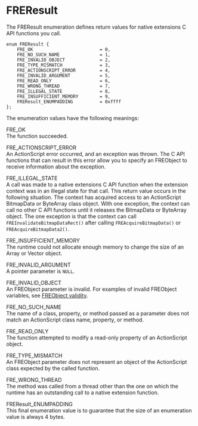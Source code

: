 # FREResult

The FREResult enumeration defines return values for native extensions C API
functions you call.

    enum FREResult {
        FRE_OK                         = 0,
        FRE_NO_SUCH_NAME               = 1,
        FRE_INVALID_OBJECT             = 2,
        FRE_TYPE_MISMATCH              = 3,
        FRE_ACTIONSCRIPT_ERROR         = 4,
        FRE_INVALID_ARGUMENT           = 5,
        FRE_READ_ONLY                  = 6,
        FRE_WRONG_THREAD               = 7,
        FRE_ILLEGAL_STATE              = 8,
        FRE_INSUFFICIENT_MEMORY        = 9,
        FREResult_ENUMPADDING          = 0xffff
    };

The enumeration values have the following meanings:

FRE_OK  
The function succeeded.

FRE_ACTIONSCRIPT_ERROR  
An ActionScript error occurred, and an exception was thrown. The C API functions
that can result in this error allow you to specify an FREObject to receive
information about the exception.

FRE_ILLEGAL_STATE  
A call was made to a native extensions C API function when the extension context
was in an illegal state for that call. This return value occurs in the following
situation. The context has acquired access to an ActionScript BitmapData or
ByteArray class object. With one exception, the context can call no other C API
functions until it releases the BitmapData or ByteArray object. The one
exception is that the context can call `FREInvalidateBitmapDataRect()` after
calling `FREAcquireBitmapData()` or `FREAcquireBitmapData2()`.

FRE_INSUFFICIENT_MEMORY  
The runtime could not allocate enough memory to change the size of an Array or
Vector object.

FRE_INVALID_ARGUMENT  
A pointer parameter is `NULL`.

FRE_INVALID_OBJECT  
An FREObject parameter is invalid. For examples of invalid FREObject variables,
see
[FREObject validity](../../coding-the-native-side-with-c/the-freobject-type.md#freobject-validity).

FRE_NO_SUCH_NAME  
The name of a class, property, or method passed as a parameter does not match an
ActionScript class name, property, or method.

FRE_READ_ONLY  
The function attempted to modify a read-only property of an ActionScript object.

FRE_TYPE_MISMATCH  
An FREObject parameter does not represent an object of the ActionScript class
expected by the called function.

FRE_WRONG_THREAD  
The method was called from a thread other than the one on which the runtime has
an outstanding call to a native extension function.

FREResult_ENUMPADDING  
This final enumeration value is to guarantee that the size of an enumeration
value is always 4 bytes.
